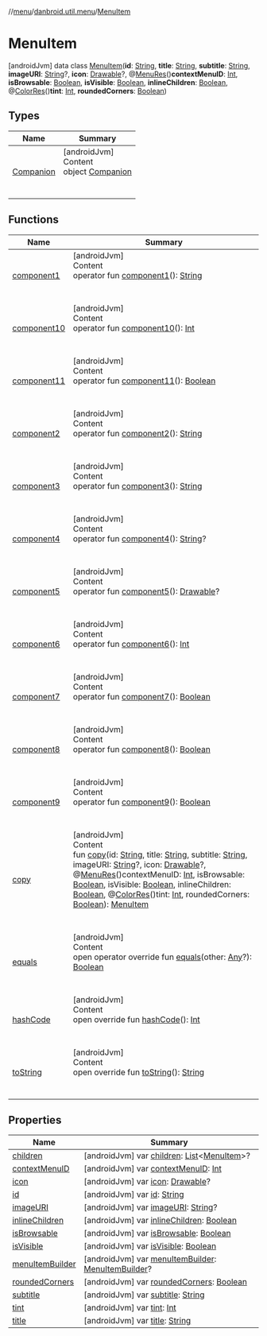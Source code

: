 //[menu](../../index.md)/[danbroid.util.menu](../index.md)/[MenuItem](index.md)



# MenuItem  
 [androidJvm] data class [MenuItem](index.md)(**id**: [String](https://kotlinlang.org/api/latest/jvm/stdlib/kotlin/-string/index.html), **title**: [String](https://kotlinlang.org/api/latest/jvm/stdlib/kotlin/-string/index.html), **subtitle**: [String](https://kotlinlang.org/api/latest/jvm/stdlib/kotlin/-string/index.html), **imageURI**: [String](https://kotlinlang.org/api/latest/jvm/stdlib/kotlin/-string/index.html)?, **icon**: [Drawable](https://developer.android.com/reference/kotlin/android/graphics/drawable/Drawable.html)?, @[MenuRes](https://developer.android.com/reference/kotlin/androidx/annotation/MenuRes.html)()**contextMenuID**: [Int](https://kotlinlang.org/api/latest/jvm/stdlib/kotlin/-int/index.html), **isBrowsable**: [Boolean](https://kotlinlang.org/api/latest/jvm/stdlib/kotlin/-boolean/index.html), **isVisible**: [Boolean](https://kotlinlang.org/api/latest/jvm/stdlib/kotlin/-boolean/index.html), **inlineChildren**: [Boolean](https://kotlinlang.org/api/latest/jvm/stdlib/kotlin/-boolean/index.html), @[ColorRes](https://developer.android.com/reference/kotlin/androidx/annotation/ColorRes.html)()**tint**: [Int](https://kotlinlang.org/api/latest/jvm/stdlib/kotlin/-int/index.html), **roundedCorners**: [Boolean](https://kotlinlang.org/api/latest/jvm/stdlib/kotlin/-boolean/index.html))   


## Types  
  
|  Name|  Summary| 
|---|---|
| [Companion](-companion/index.md)| [androidJvm]  <br>Content  <br>object [Companion](-companion/index.md)  <br><br><br>


## Functions  
  
|  Name|  Summary| 
|---|---|
| [component1](component1.md)| [androidJvm]  <br>Content  <br>operator fun [component1](component1.md)(): [String](https://kotlinlang.org/api/latest/jvm/stdlib/kotlin/-string/index.html)  <br><br><br>
| [component10](component10.md)| [androidJvm]  <br>Content  <br>operator fun [component10](component10.md)(): [Int](https://kotlinlang.org/api/latest/jvm/stdlib/kotlin/-int/index.html)  <br><br><br>
| [component11](component11.md)| [androidJvm]  <br>Content  <br>operator fun [component11](component11.md)(): [Boolean](https://kotlinlang.org/api/latest/jvm/stdlib/kotlin/-boolean/index.html)  <br><br><br>
| [component2](component2.md)| [androidJvm]  <br>Content  <br>operator fun [component2](component2.md)(): [String](https://kotlinlang.org/api/latest/jvm/stdlib/kotlin/-string/index.html)  <br><br><br>
| [component3](component3.md)| [androidJvm]  <br>Content  <br>operator fun [component3](component3.md)(): [String](https://kotlinlang.org/api/latest/jvm/stdlib/kotlin/-string/index.html)  <br><br><br>
| [component4](component4.md)| [androidJvm]  <br>Content  <br>operator fun [component4](component4.md)(): [String](https://kotlinlang.org/api/latest/jvm/stdlib/kotlin/-string/index.html)?  <br><br><br>
| [component5](component5.md)| [androidJvm]  <br>Content  <br>operator fun [component5](component5.md)(): [Drawable](https://developer.android.com/reference/kotlin/android/graphics/drawable/Drawable.html)?  <br><br><br>
| [component6](component6.md)| [androidJvm]  <br>Content  <br>operator fun [component6](component6.md)(): [Int](https://kotlinlang.org/api/latest/jvm/stdlib/kotlin/-int/index.html)  <br><br><br>
| [component7](component7.md)| [androidJvm]  <br>Content  <br>operator fun [component7](component7.md)(): [Boolean](https://kotlinlang.org/api/latest/jvm/stdlib/kotlin/-boolean/index.html)  <br><br><br>
| [component8](component8.md)| [androidJvm]  <br>Content  <br>operator fun [component8](component8.md)(): [Boolean](https://kotlinlang.org/api/latest/jvm/stdlib/kotlin/-boolean/index.html)  <br><br><br>
| [component9](component9.md)| [androidJvm]  <br>Content  <br>operator fun [component9](component9.md)(): [Boolean](https://kotlinlang.org/api/latest/jvm/stdlib/kotlin/-boolean/index.html)  <br><br><br>
| [copy](copy.md)| [androidJvm]  <br>Content  <br>fun [copy](copy.md)(id: [String](https://kotlinlang.org/api/latest/jvm/stdlib/kotlin/-string/index.html), title: [String](https://kotlinlang.org/api/latest/jvm/stdlib/kotlin/-string/index.html), subtitle: [String](https://kotlinlang.org/api/latest/jvm/stdlib/kotlin/-string/index.html), imageURI: [String](https://kotlinlang.org/api/latest/jvm/stdlib/kotlin/-string/index.html)?, icon: [Drawable](https://developer.android.com/reference/kotlin/android/graphics/drawable/Drawable.html)?, @[MenuRes](https://developer.android.com/reference/kotlin/androidx/annotation/MenuRes.html)()contextMenuID: [Int](https://kotlinlang.org/api/latest/jvm/stdlib/kotlin/-int/index.html), isBrowsable: [Boolean](https://kotlinlang.org/api/latest/jvm/stdlib/kotlin/-boolean/index.html), isVisible: [Boolean](https://kotlinlang.org/api/latest/jvm/stdlib/kotlin/-boolean/index.html), inlineChildren: [Boolean](https://kotlinlang.org/api/latest/jvm/stdlib/kotlin/-boolean/index.html), @[ColorRes](https://developer.android.com/reference/kotlin/androidx/annotation/ColorRes.html)()tint: [Int](https://kotlinlang.org/api/latest/jvm/stdlib/kotlin/-int/index.html), roundedCorners: [Boolean](https://kotlinlang.org/api/latest/jvm/stdlib/kotlin/-boolean/index.html)): [MenuItem](index.md)  <br><br><br>
| [equals](../../danbroid.util.menu.ui/-menu-item-diff-callback/index.md#kotlin/Any/equals/#kotlin.Any?/PointingToDeclaration/)| [androidJvm]  <br>Content  <br>open operator override fun [equals](../../danbroid.util.menu.ui/-menu-item-diff-callback/index.md#kotlin/Any/equals/#kotlin.Any?/PointingToDeclaration/)(other: [Any](https://kotlinlang.org/api/latest/jvm/stdlib/kotlin/-any/index.html)?): [Boolean](https://kotlinlang.org/api/latest/jvm/stdlib/kotlin/-boolean/index.html)  <br><br><br>
| [hashCode](../../danbroid.util.menu.ui/-menu-item-diff-callback/index.md#kotlin/Any/hashCode/#/PointingToDeclaration/)| [androidJvm]  <br>Content  <br>open override fun [hashCode](../../danbroid.util.menu.ui/-menu-item-diff-callback/index.md#kotlin/Any/hashCode/#/PointingToDeclaration/)(): [Int](https://kotlinlang.org/api/latest/jvm/stdlib/kotlin/-int/index.html)  <br><br><br>
| [toString](../../danbroid.util.menu.ui/-menu-item-diff-callback/index.md#kotlin/Any/toString/#/PointingToDeclaration/)| [androidJvm]  <br>Content  <br>open override fun [toString](../../danbroid.util.menu.ui/-menu-item-diff-callback/index.md#kotlin/Any/toString/#/PointingToDeclaration/)(): [String](https://kotlinlang.org/api/latest/jvm/stdlib/kotlin/-string/index.html)  <br><br><br>


## Properties  
  
|  Name|  Summary| 
|---|---|
| [children](index.md#danbroid.util.menu/MenuItem/children/#/PointingToDeclaration/)|  [androidJvm] var [children](index.md#danbroid.util.menu/MenuItem/children/#/PointingToDeclaration/): [List](https://kotlinlang.org/api/latest/jvm/stdlib/kotlin.collections/-list/index.html)<[MenuItem](index.md)>?   <br>
| [contextMenuID](index.md#danbroid.util.menu/MenuItem/contextMenuID/#/PointingToDeclaration/)|  [androidJvm] var [contextMenuID](index.md#danbroid.util.menu/MenuItem/contextMenuID/#/PointingToDeclaration/): [Int](https://kotlinlang.org/api/latest/jvm/stdlib/kotlin/-int/index.html)   <br>
| [icon](index.md#danbroid.util.menu/MenuItem/icon/#/PointingToDeclaration/)|  [androidJvm] var [icon](index.md#danbroid.util.menu/MenuItem/icon/#/PointingToDeclaration/): [Drawable](https://developer.android.com/reference/kotlin/android/graphics/drawable/Drawable.html)?   <br>
| [id](index.md#danbroid.util.menu/MenuItem/id/#/PointingToDeclaration/)|  [androidJvm] var [id](index.md#danbroid.util.menu/MenuItem/id/#/PointingToDeclaration/): [String](https://kotlinlang.org/api/latest/jvm/stdlib/kotlin/-string/index.html)   <br>
| [imageURI](index.md#danbroid.util.menu/MenuItem/imageURI/#/PointingToDeclaration/)|  [androidJvm] var [imageURI](index.md#danbroid.util.menu/MenuItem/imageURI/#/PointingToDeclaration/): [String](https://kotlinlang.org/api/latest/jvm/stdlib/kotlin/-string/index.html)?   <br>
| [inlineChildren](index.md#danbroid.util.menu/MenuItem/inlineChildren/#/PointingToDeclaration/)|  [androidJvm] var [inlineChildren](index.md#danbroid.util.menu/MenuItem/inlineChildren/#/PointingToDeclaration/): [Boolean](https://kotlinlang.org/api/latest/jvm/stdlib/kotlin/-boolean/index.html)   <br>
| [isBrowsable](index.md#danbroid.util.menu/MenuItem/isBrowsable/#/PointingToDeclaration/)|  [androidJvm] var [isBrowsable](index.md#danbroid.util.menu/MenuItem/isBrowsable/#/PointingToDeclaration/): [Boolean](https://kotlinlang.org/api/latest/jvm/stdlib/kotlin/-boolean/index.html)   <br>
| [isVisible](index.md#danbroid.util.menu/MenuItem/isVisible/#/PointingToDeclaration/)|  [androidJvm] var [isVisible](index.md#danbroid.util.menu/MenuItem/isVisible/#/PointingToDeclaration/): [Boolean](https://kotlinlang.org/api/latest/jvm/stdlib/kotlin/-boolean/index.html)   <br>
| [menuItemBuilder](index.md#danbroid.util.menu/MenuItem/menuItemBuilder/#/PointingToDeclaration/)|  [androidJvm] var [menuItemBuilder](index.md#danbroid.util.menu/MenuItem/menuItemBuilder/#/PointingToDeclaration/): [MenuItemBuilder](../-menu-item-builder/index.md)?   <br>
| [roundedCorners](index.md#danbroid.util.menu/MenuItem/roundedCorners/#/PointingToDeclaration/)|  [androidJvm] var [roundedCorners](index.md#danbroid.util.menu/MenuItem/roundedCorners/#/PointingToDeclaration/): [Boolean](https://kotlinlang.org/api/latest/jvm/stdlib/kotlin/-boolean/index.html)   <br>
| [subtitle](index.md#danbroid.util.menu/MenuItem/subtitle/#/PointingToDeclaration/)|  [androidJvm] var [subtitle](index.md#danbroid.util.menu/MenuItem/subtitle/#/PointingToDeclaration/): [String](https://kotlinlang.org/api/latest/jvm/stdlib/kotlin/-string/index.html)   <br>
| [tint](index.md#danbroid.util.menu/MenuItem/tint/#/PointingToDeclaration/)|  [androidJvm] var [tint](index.md#danbroid.util.menu/MenuItem/tint/#/PointingToDeclaration/): [Int](https://kotlinlang.org/api/latest/jvm/stdlib/kotlin/-int/index.html)   <br>
| [title](index.md#danbroid.util.menu/MenuItem/title/#/PointingToDeclaration/)|  [androidJvm] var [title](index.md#danbroid.util.menu/MenuItem/title/#/PointingToDeclaration/): [String](https://kotlinlang.org/api/latest/jvm/stdlib/kotlin/-string/index.html)   <br>

